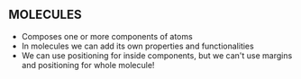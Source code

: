 ## MOLECULES

- Composes one or more components of atoms
- In molecules we can add its own properties and functionalities
- We can use positioning for inside components, but we can't use margins and positioning for whole molecule!
